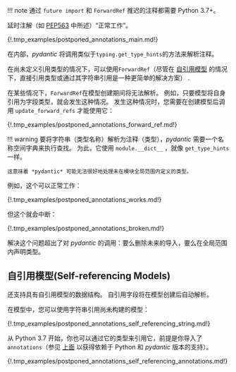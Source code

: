 !!! note
    通过 `future import` 和 `ForwardRef` 推迟的注释都需要 Python 3.7+。

延时注解（如 [PEP563](https://www.python.org/dev/peps/pep-0563/) 中所述）“正常工作”。

{!.tmp_examples/postponed_annotations_main.md!}

在内部，*pydantic* 将调用类似于`typing.get_type_hints`的方法来解析注释。

在尚未定义引用类型的情况下，可以使用`ForwardRef`（尽管在 [自引用模型](#self-referencing-models) 的情况下，直接引用类型或通过其字符串引用是一种更简单的解决方案） .

在某些情况下，`ForwardRef`在模型创建期间将无法解析。 例如，只要模型将自身引用为字段类型，就会发生这种情况。 发生这种情况时，您需要在创建模型后调用 `update_forward_refs` 才能使用它：

{!.tmp_examples/postponed_annotations_forward_ref.md!}

!!! warning
    要将字符串（类型名称）解析为注释（类型），*pydantic* 需要一个名称空间字典来执行查找。 为此，它使用 `module.__dict__` ，就像 `get_type_hints` 一样。

    这意味着 *pydantic* 可能无法很好地处理未在模块全局范围内定义的类型。

例如，这个可以正常工作：

{!.tmp_examples/postponed_annotations_works.md!}

但这个就会中断：

{!.tmp_examples/postponed_annotations_broken.md!}

解决这个问题超出了对 *pydantic* 的调用：要么删除未来的导入，要么在全局范围内声明类型。

## 自引用模型(Self-referencing Models)

还支持具有自引用模型的数据结构。 自引用字段将在模型创建后自动解析。

在模型中，您可以使用字符串引用尚未构建的模型：

{!.tmp_examples/postponed_annotations_self_referencing_string.md!}

从 Python 3.7 开始，你也可以通过它的类型来引用它，前提是你导入了`annotations`（参见 [上面](postponed_annotations.md) 以获得依赖于 Python 和 *pydantic* 版本的支持）。

{!.tmp_examples/postponed_annotations_self_referencing_annotations.md!}
